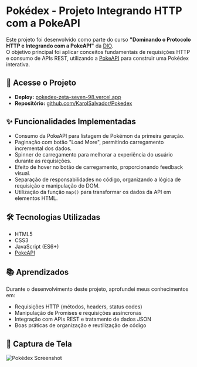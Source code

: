 # Pokédex - Projeto Integrando HTTP com a PokeAPI

Este projeto foi desenvolvido como parte do curso **"Dominando o Protocolo HTTP e Integrando com a PokeAPI"** da [DIO](https://www.dio.me/).  
O objetivo principal foi aplicar conceitos fundamentais de requisições HTTP e consumo de APIs REST, utilizando a [PokeAPI](https://pokeapi.co/) para construir uma Pokédex interativa.

## 🔗 Acesse o Projeto

- **Deploy:** [pokedex-zeta-seven-98.vercel.app](https://pokedex-zeta-seven-98.vercel.app)  
- **Repositório:** [github.com/KarolSalvador/Pokedex](https://github.com/KarolSalvador/Pokedex)

## ✨ Funcionalidades Implementadas

- Consumo da PokeAPI para listagem de Pokémon da primeira geração.  
- Paginação com botão "Load More", permitindo carregamento incremental dos dados.  
- Spinner de carregamento para melhorar a experiência do usuário durante as requisições.  
- Efeito de hover no botão de carregamento, proporcionando feedback visual.  
- Separação de responsabilidades no código, organizando a lógica de requisição e manipulação do DOM.  
- Utilização da função `map()` para transformar os dados da API em elementos HTML.

## 🛠️ Tecnologias Utilizadas

- HTML5  
- CSS3  
- JavaScript (ES6+)  
- [PokeAPI](https://pokeapi.co/)

## 📚 Aprendizados

Durante o desenvolvimento deste projeto, aprofundei meus conhecimentos em:

- Requisições HTTP (métodos, headers, status codes)  
- Manipulação de Promises e requisições assíncronas  
- Integração com APIs REST e tratamento de dados JSON  
- Boas práticas de organização e reutilização de código

## 📸 Captura de Tela

![Pokédex Screenshot](https://i.postimg.cc/8c0Sd6bT/Captura-de-tela-2025-05-19-113949.png)
